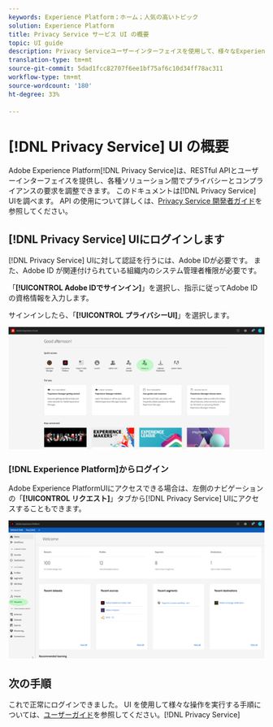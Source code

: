 ```yaml
---
keywords: Experience Platform；ホーム；人気の高いトピック
solution: Experience Platform
title: Privacy Service サービス UI の概要
topic: UI guide
description: Privacy Serviceユーザーインターフェイスを使用して、様々なExperience Cloudアプリケーション間でプライバシーリクエストを調整および監視し始めます。
translation-type: tm+mt
source-git-commit: 5dad1fcc82707f6ee1bf75af6c10d34ff78ac311
workflow-type: tm+mt
source-wordcount: '180'
ht-degree: 33%

---
```



# [!DNL Privacy Service] UI の概要

Adobe Experience Platform[!DNL Privacy Service]は、RESTful APIとユーザーインターフェイスを提供し、各種ソリューション間でプライバシーとコンプライアンスの要求を調整できます。 このドキュメントは[!DNL Privacy Service] UIを調べます。 API の使用について詳しくは、[Privacy Service 開発者ガイド](../api/getting-started.md)を参照してください。

## [!DNL Privacy Service] UIにログインします

[!DNL Privacy Service] UIに対して認証を行うには、Adobe IDが必要です。 また、Adobe ID が関連付けられている組織内のシステム管理者権限が必要です。

「**[!UICONTROL Adobe IDでサインイン]**」を選択し、指示に従ってAdobe IDの資格情報を入力します。

サインインしたら、「**[!UICONTROL プライバシーUI]**」を選択します。

![](../images/ui-overview/quick-access.png)

### [!DNL Experience Platform]からログイン

Adobe Experience PlatformUIにアクセスできる場合は、左側のナビゲーションの「**[!UICONTROL リクエスト]**」タブから[!DNL Privacy Service] UIにアクセスすることもできます。

![](../images/ui-overview/platform.png)

## 次の手順

これで正常にログインできました。 UI を使用して様々な操作を実行する手順については、[ユーザーガイド](user-guide.md)を参照してください。[!DNL Privacy Service]